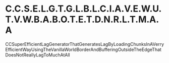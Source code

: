 # C.C.S.E.L.G.T.G.L.B.L.C.I.A.V.E.W.U.T.V.W.B.A.B.O.T.E.T.D.N.R.L.T.M.A.A
CCSuperEfficientLagGeneratorThatGeneratesLagByLoadingChunksInAVerryEfficientWayUsingTheVanillaWorldBorderAndBufferingOutsideTheEdgeThatDoesNotReallyLagToMuchAtAll
